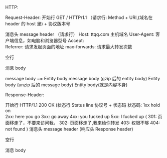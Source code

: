 HTTP:

Request-Header:
开始行 GET / HTTP/1.1 （请求行: Method + URI,(域名在 header 的 host 里) + 协议版本号

消息头 message header （请求行）
Host: ttqq.com 主机域名
User-Agent: 客户端信息，如电脑和浏览器型号
Accept:  
Referrer: 请求发起页面的地址
max-forwards: 请求最大转发次数

空行

消息 body

message body ~= Entity body
message body (gzip 后的 entity body)
Entity body (unzip 后的 message body)
Entity body(就是内容本身)

Response-Header:

开始行 HTTP/1.1 200 OK (状态行 Status line 协议号 + 状态码
状态码:
1xx hold on  
2xx: here you go
3xx: go away
4xx: you fucked up
5xx: I fucked up
(
301: 页面移走了，不要来访问我，
302: 页面移走了,我来给你转发
403: 权限不够
404: not found
)
消息头 message header (响应头 Response header)

空行

消息 body
